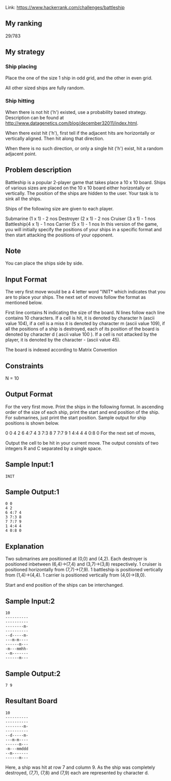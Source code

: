 Link: https://www.hackerrank.com/challenges/battleship

## My ranking 
29/783


## My strategy 

### Ship placing 
Place the one of the size 1 ship in odd grid, and the other in even grid. 

All other sized ships are fully random. 

### Ship hitting 

When there is not hit ('h') existed, use a probability based strategy. Description 
can be found at http://www.datagenetics.com/blog/december32011/index.html.  

When there exist hit ('h'), first tell if the adjacent hits are horizontally or vertically aligned. 
Then hit along that direction. 

When there is no such direction, or only a single hit ('h') exist, 
hit a random adjacent point. 


## Problem description
Battleship is a popular 2-player game that takes place a 10 x 10 board. Ships
of various sizes are placed on the 10 x 10 board either horizontally or
vertically. The position of the ships are hidden to the user. Your task is to
sink all the ships.

Ships of the following size are given to each player.

Submarine (1 x 1) - 2 nos
Destroyer (2 x 1) - 2 nos
Cruiser (3 x 1) - 1 nos
Battleship(4 x 1) - 1 nos
Carrier (5 x 1) - 1 nos
In this version of the game, you will initially specify the positions of your
ships in a specific format and then start attacking the positions of your
opponent.

## Note

You can place the ships side by side.

## Input Format

The very first move would be a 4 letter word "INIT* which indicates that you are
to place your ships. The next set of moves follow the format as mentioned below.

First line contains N indicating the size of the board. N lines follow each line
contains 10 characters. If a cell is hit, it is denoted by character h (ascii
value 104), if a cell is a miss it is denoted by character m (ascii value 109),
if all the positions of a ship is destroyed, each of its position of the board
is denoted by character d ( ascii value 100 ). If a cell is not attacked by the
player, it is denoted by the character - (ascii value 45).

The board is indexed according to Matrix Convention

## Constraints

N = 10

## Output Format

For the very first move. Print the ships in the following format. In ascending
order of the size of each ship, print the start and end position of the ship.
For submarines, just print the start position. Sample output for ship positions
is shown below.

0 0
4 2
6 4:7 4
3 7:3 8
7 7:7 9
1 4:4 4
4 0:8 0
For the next set of moves,

Output the cell to be hit in your current move. The output consists of two
integers R and C separated by a single space.

## Sample Input:1

```
INIT
```
## Sample Output:1

```
0 0
4 2
6 4:7 4
3 7:3 8
7 7:7 9
1 4:4 4
4 0:8 0
```
## Explanation

Two submarines are positioned at (0,0) and (4,2). Each destroyer is positioned
inbetween (6,4)->(7,4) and (3,7)->(3,8) respectively. 1 cruiser is positioned
horizontally from (7,7)->(7,9). 1 battleship is positioned vertically from
(1,4)->(4,4). 1 carrier is positioned vertically from (4,0)->(8,0).

Start and end position of the ships can be interchanged.

## Sample Input:2

```
10
----------
----------
--------m-
----------
--d-----m-
---m-m----
------m---
-m---mmhh-
--m-------
------m---
```

## Sample Output:2

```
7 9
```
## Resultant Board

```
10
----------
----------
--------m-
----------
--d-----m-
---m-m----
------m---
-m---mmddd
--m-------
------m---
``` 
Here, a ship was hit at row 7 and column 9. As the ship was completely
destroyed, (7,7), (7,8) and (7,9) each are represented by character d.
